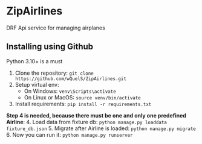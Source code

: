 # ZipAirlines

DRF Api service for managing airplanes

## Installing using Github

Python 3.10+ is a must


1. Clone the repository:
`git clone https://github.com/wQuelS/ZipAirlines.git`
2. Setup virtual env:
    * On Windows: `venv\Scripts\activate`
    * On Linux or MacOS: `source venv/bin/activate`
3. Install requirements: `pip install -r requirements.txt`  

**Step 4 is needed, because there must be one and only one predefined Airline**:
4. Load data from fixture db: `python manage.py loaddata fixture_db.json`
5. Migrate after Airline is loaded: `python manage.py migrate`
6. Now you can run it: `python manage.py runserver`
